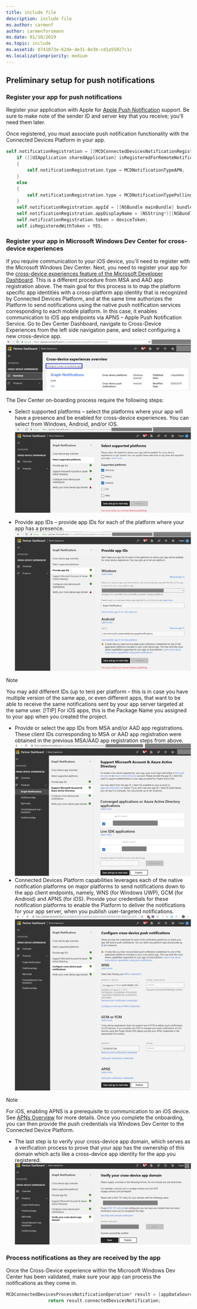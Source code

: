 ```yaml
---
title: include file
description: include file
ms.author: carmenf
author: carmenforsmann
ms.date: 01/18/2019
ms.topic: include
ms.assetid: 0741073e-62de-4e31-8e3b-cd1a55027c1c
ms.localizationpriority: medium
---
```


## Preliminary setup for push notifications

### Register your app for push notifications

Register your application with Apple for [Apple Push Notification](https://developer.apple.com/notifications/) support. Be sure to make note of the sender ID and server key that you receive; you'll need them later. 

Once registered, you must associate push notification functionality with the Connected Devices Platform in your app.

```ObjectiveC
self.notificationRegistration = [[MCDConnectedDevicesNotificationRegistration alloc] init];
    if ([[UIApplication sharedApplication] isRegisteredForRemoteNotifications])
    {
        self.notificationRegistration.type = MCDNotificationTypeAPN;
    }
    else
    {
        self.notificationRegistration.type = MCDNotificationTypePolling;
    }
    self.notificationRegistration.appId = [[NSBundle mainBundle] bundleIdentifier];
    self.notificationRegistration.appDisplayName = (NSString*)[[NSBundle mainBundle] objectForInfoDictionaryKey:@"CFBundleDisplayName"];
    self.notificationRegistration.token = deviceToken;
    self.isRegisteredWithToken = YES;
```

### Register your app in Microsoft Windows Dev Center for cross-device experiences
If you require communication to your iOS device, you'll need to register with the Microsoft Windows Dev Center.  Next, you need to register your app for the [cross-device experiences feature of the Microsoft Developer Dashboard](https://developer.microsoft.com/dashboard/crossplatform/web). This is a different procedure from MSA and AAD app registration above. The main goal for this process is to map the platform specific app identities with a cross-platform app identity that is recognized by Connected Devices Platform, and at the same time authorizes the Platform to send notifications using the native push notification services corresponding to each mobile platform. In this case, it enables communication to iOS app endpoints via APNS – Apple Push Notification Service. 
Go to Dev Center Dashboard, navigate to Cross-Device Experiences from the left side navigation pane, and select configuring a new cross-device app.
![Dev Center Dashboard – Cross-Device Experiences](../../msgraph-notifications/media/dev_center_portal/dev_center_portal_1_overview.png)

The Dev Center on-boarding process require the following steps:
* Select supported platforms – select the platforms where your app will have a presence and be enabled for cross-device experiences. You can select from Windows, Android, and/or iOS.
![Cross-Device Experiences – Supported Platforms](../../msgraph-notifications/media/dev_center_portal/dev_center_portal_2_supported_platforms.png)

* Provide app IDs – provide app IDs for each of the platform where your app has a presence.
![Cross-Device Experiences – App IDs](../../msgraph-notifications/media/dev_center_portal/dev_center_portal_3_app_ids.png)
> [!NOTE]
> You may add different IDs (up to ten) per platform – this is in case you have multiple version of the same app, or even different apps, that want to be able to receive the same notifications sent by your app server targeted at the same user. 
> [!TIP] 
> For iOS apps, this is the Package Name you assigned to your app when you created the project. 

* Provide or select the app IDs from MSA and/or AAD app registrations. These client IDs corresponding to MSA or AAD app registration were obtained in the previous MSA/AAD app registration steps from above.
![Cross-Device Experiences – MSA and AAD App Registrations](../../msgraph-notifications/media/dev_center_portal/dev_center_portal_4_msa_aad_connections.png)
* Connected Devices Platform capabilities leverages each of the native notification platforms on major platforms to send notifications down to the app client endpoints, namely, WNS (for Windows UWP), GCM (for Android) and APNS (for iOS). Provide your credentials for these notification platforms to enable the Platform to deliver the notifications for your app server, when you publish user-targeted notifications. 
![Cross-Device Experiences – Push Credentials](../../msgraph-notifications/media/dev_center_portal/dev_center_portal_5_push_credentials.png)
> [!NOTE] 
> For iOS, enabling APNS is a prerequisite to communication to an iOS device. See [APNs Overview](https://developer.apple.com/library/archive/documentation/NetworkingInternet/Conceptual/RemoteNotificationsPG/APNSOverview.html#//apple_ref/doc/uid/TP40008194-CH8-SW1) for more details. Once you complete the onboarding, you can then provide the push credentials via Windows Dev Center to the Connected Device Platform. 
* The last step is to verify your cross-device app domain, which serves as a verification process to prove that your app has the ownership of this domain which acts like a cross-device app identity for the app you registered.
![Cross-Device Experiences – Domain Verification](../../msgraph-notifications/media/dev_center_portal/dev_center_portal_6_domain_verification.png)

### Process notifications as they are received by the app

Once the Cross-Device experience within the Microsoft Windows Dev Center has been validated, make sure your app can process the notifications as they come in. 

```ObjectiveC
MCDConnectedDevicesProcessNotificationOperation* result = [appDataSource.platform processNotification:byteString];
                return result.connectedDevicesNotification;
```